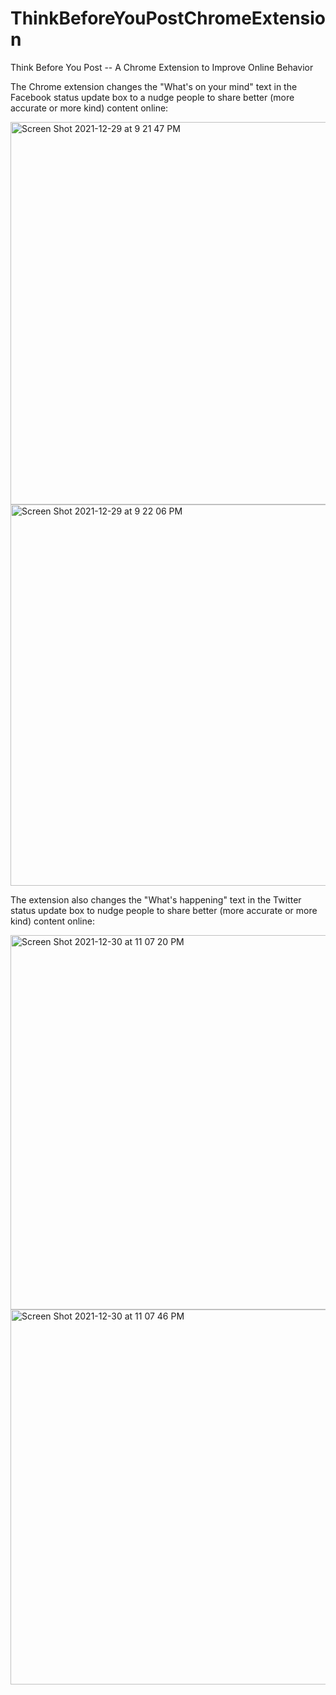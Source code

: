 # ThinkBeforeYouPostChromeExtension
Think Before You Post -- A Chrome Extension to Improve Online Behavior

The Chrome extension changes the "What's on your mind" text in the Facebook status update box to a nudge people to share better (more accurate or more kind) content online: 

<img width="612" alt="Screen Shot 2021-12-29 at 9 21 47 PM" src="https://user-images.githubusercontent.com/57866574/147802621-9c9118d3-6f87-44a0-9898-0462826f8cde.png">

<img width="610" alt="Screen Shot 2021-12-29 at 9 22 06 PM" src="https://user-images.githubusercontent.com/57866574/147802627-af0e874c-6356-4213-bd69-e1bb7e28edf9.png">

The extension also changes the "What's happening" text in the Twitter status update box to nudge people to share better (more accurate or more kind) content online: 

<img width="599" alt="Screen Shot 2021-12-30 at 11 07 20 PM" src="https://user-images.githubusercontent.com/57866574/147802774-69ac566c-c822-446c-a586-5abf5ab0ca8e.png">

<img width="600" alt="Screen Shot 2021-12-30 at 11 07 46 PM" src="https://user-images.githubusercontent.com/57866574/147802777-cde49c23-3d8a-4707-a083-987bc2d0505e.png">

